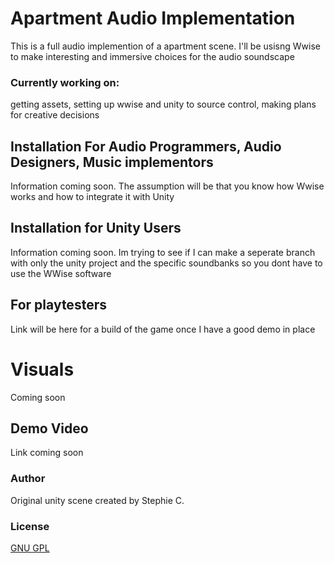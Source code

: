 


# Apartment Audio Implementation
This is a full audio implemention of a apartment scene. I'll be usisng Wwise to make interesting and immersive choices for the audio soundscape


### Currently working on: 
getting assets, setting up wwise and unity to source control, making plans for creative decisions


## Installation For Audio Programmers, Audio Designers, Music implementors 
Information coming soon. The assumption will be that you know how Wwise works and how to integrate it with Unity


## Installation for Unity Users 
Information coming soon. Im trying to see if I can make a seperate branch with only the unity project and the specific soundbanks so you dont have to use the WWise software

## For playtesters
Link will be here for a build of the game once I have a good demo in place 

# Visuals
Coming soon 

## Demo Video
Link coming soon 



### Author
Original unity scene created by Stephie C. 

### License
[GNU GPL](https://choosealicense.com/licenses/gpl-3.0/)
